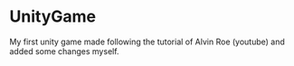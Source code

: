 # UnityGame
 My first unity game made following the tutorial of Alvin Roe (youtube) and added some changes myself.
 
